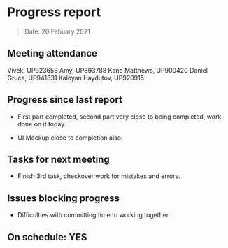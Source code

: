 <!-- File name must be Year-Month-Date.md
e.g. 2020-10-12.md -->

<!--One report per week Minimum!-->
# Progress report

> Date: 20 Febuary 2021

<!--Names of those who attended the meeting, CSV-->
## Meeting attendance

Vivek, UP923658
Amy, UP893788
Kane Matthews, UP900420
Daniel Gruca, UP941831
Kaloyan Haydutov, UP920915

## Progress since last report
<!--What have you done ?-->
<!--Single line bullet point-->
* First part completed, second part very close to being completed, work done on it today.

* UI Mockup close to completion also.

## Tasks for next meeting

<!--What will you do before the next?-->
<!--Single line bullet point-->

* Finish 3rd task, checkover work for mistakes and errors.

## Issues blocking progress

* Difficulties with committing time to working together.

<!--Pick one-->
<!--## On schedule: YES-->
<!--## On schedule: NO-->

## On schedule: YES
